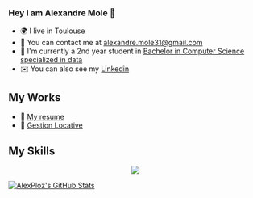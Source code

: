 ### Hey I am Alexandre Mole 👋
* 🌍  I live in Toulouse
* 🔔  You can contact me at [alexandre.mole31@gmail.com](mailto:alexandre.mole31@gmail.com)
* 🚀  I'm currently a 2nd year student in [Bachelor in Computer Science specialized in data](https://www.univ-tlse3.fr/but-specialite-informatique)
* ✉️  You can also see my [Linkedin](https://www.linkedin.com/in/alexandre-mole-9956a8260/)

## My Works
* 🤵 [My resume](https://https://www.dropbox.com/s/l3hgaczywx232rj/CV%20Alexandre%20Mole.pdf?dl=0)
* 🏡 [Gestion Locative](https://github.com/4PoH/SaeCabarent)

## My Skills
<p align="center">
  <a href="https://skillicons.dev">
    <img src="https://skillicons.dev/icons?i=py,java,php,c,mysql,vscode,eclipse,css" />
  </a>
</p>

<a href="https://github.com/AlexPloz">
  <img src="https://github-readme-stats.vercel.app/api?username=AlexPloz&theme=swift&show_icons=true" alt="AlexPloz's GitHub Stats" />
</a>
